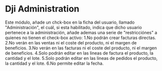 # Dji Administration
Este módulo, añade un chck-box en la ficha del usuario, llamado "Administración", el cuál, si esta habilitado, indica que dicho usuario pertenece a la administración, añade ademas una serie de "restricciónes" a quienes no tienen el check-box activo:
1.No podrán crear facturas directas.
2.No verán en las ventas ni el coste del producto, ni el margen de beneficios.
3.No verán en las facturas ni el coste del producto, ni el margen de beneficios.
4.Solo podrán editar en las lineas de factura el producto, la cantidad y el lote.
5.Solo podrán editar en las lineas de pedidos el producto, la cantidad y el lote.
6.No permite editar la fecha.

